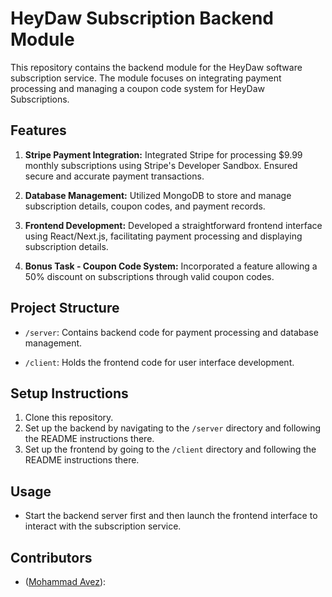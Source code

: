 # HeyDaw Subscription Backend Module

This repository contains the backend module for the HeyDaw software subscription service. The module focuses on integrating payment processing and managing a coupon code system for HeyDaw Subscriptions.

## Features

1. **Stripe Payment Integration:** Integrated Stripe for processing $9.99 monthly subscriptions using Stripe's Developer Sandbox. Ensured secure and accurate payment transactions.
   
2. **Database Management:** Utilized MongoDB to store and manage subscription details, coupon codes, and payment records.

3. **Frontend Development:** Developed a straightforward frontend interface using React/Next.js, facilitating payment processing and displaying subscription details.

4. **Bonus Task - Coupon Code System:** Incorporated a feature allowing a 50% discount on subscriptions through valid coupon codes.

## Project Structure

- `/server`: Contains backend code for payment processing and database management.
  
- `/client`: Holds the frontend code for user interface development.

## Setup Instructions

1. Clone this repository.
2. Set up the backend by navigating to the `/server` directory and following the README instructions there.
3. Set up the frontend by going to the `/client` directory and following the README instructions there.

## Usage

- Start the backend server first and then launch the frontend interface to interact with the subscription service.

## Contributors

- ([Mohammad Avez](https://github.com/avezqureshi14)): 
